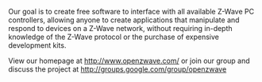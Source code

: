 Our goal is to create free software to interface with all available Z-Wave PC controllers, allowing anyone to create applications that manipulate and respond to devices on a Z-Wave network, without requiring in-depth knowledge of the Z-Wave protocol or the purchase of expensive development kits.

View our homepage at http://www.openzwave.com/ or join our group and discuss the project at http://groups.google.com/group/openzwave
